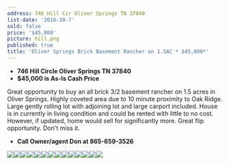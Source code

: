 ```yaml
---
address: 746 Hill Cir Oliver Springs TN 37840
list-date: '2016-10-7'
sold: false
price: '$45,000'
picture: hill.png
published: true
title: 'Oliver Springs Brick Basement Rancher on 1.5AC * $45,000*'
---
```



* **746 Hill Circle Oliver Springs TN 37840**
* **$45,000 is As-Is Cash Price**


Great opportunity to buy an all brick 3/2 basement rancher on 1.5 acres in Oliver Springs. Highly coveted area due to 10 minute proximity to Oak Ridge. Large gently rolling lot with adjoining lot and large carport included. House is in currently in living condition and could be rented with little to no cost. However, if updated, home would sell for significantly more. Great flip opportunity. Don't miss it.&nbsp;

* **Call Owner/agent Don at 865-659-3526**


![](/uploads/versions/20161006-182613---x----4128-2322x---.jpg)![](/uploads/versions/20161006-182650---x----4128-2322x---.jpg)![](/uploads/versions/20161006-182715---x----4128-2322x---.jpg)![](/uploads/versions/20161006-182842---x----4128-2322x---.jpg)![](/uploads/versions/20161006-182553---x----4128-2322x---.jpg)![](/uploads/versions/20161006-183108---x----4128-2322x---.jpg)![](/uploads/versions/20161006-183333---x----4128-2322x---.jpg)![](/uploads/versions/20161006-181918---x----4128-2322x---.jpg)![](/uploads/versions/20161006-115506---x----4128-2322x---.jpg)![](/uploads/versions/20161006-181643---x----4128-2322x---.jpg)![](/uploads/versions/20161006-182921---x----4128-2322x---.jpg)![](/uploads/versions/20161006-182955---x----4128-2322x---.jpg)![](/uploads/versions/20161006-181611---x----4128-2322x---.jpg)![](/uploads/versions/20161006-181816---x----4128-2322x---.jpg)